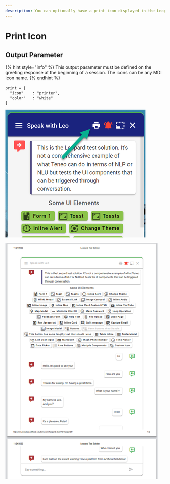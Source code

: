 ```yaml
---
description: You can optionally have a print icon displayed in the Leopard Chat UI.
---
```


# Print Icon

## Output Parameter

{% hint style="info" %}
This output parameter must be defined on the greeting response at the beginning of a session. The icons can be any MDI icon name. 
{% endhint %}

```text
print = {
  "icon"    : "printer",
  "color"   : "white"
}
```

![Where the print icon renders](../.gitbook/assets/print.png)

![Leopard&apos;s print style sheet renders the full dialog](../.gitbook/assets/print-view.png)

